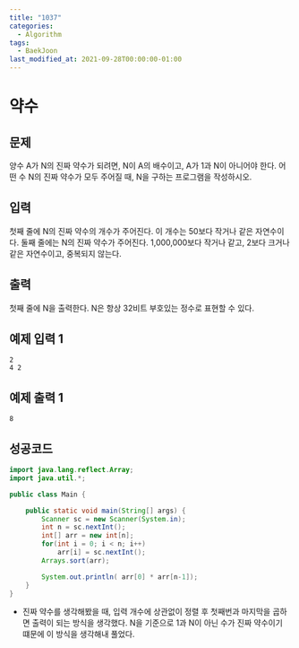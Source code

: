```yaml
---
title: "1037"
categories:
  - Algorithm
tags:
  - BaekJoon
last_modified_at: 2021-09-28T00:00:00-01:00
---
```


# 약수

## 문제

양수 A가 N의 진짜 약수가 되려면, N이 A의 배수이고, A가 1과 N이 아니어야 한다. 어떤 수 N의 진짜 약수가 모두 주어질 때, N을 구하는 프로그램을 작성하시오.

## 입력

첫째 줄에 N의 진짜 약수의 개수가 주어진다. 이 개수는 50보다 작거나 같은 자연수이다. 둘째 줄에는 N의 진짜 약수가 주어진다. 1,000,000보다 작거나 같고, 2보다 크거나 같은 자연수이고, 중복되지 않는다.

## 출력

첫째 줄에 N을 출력한다. N은 항상 32비트 부호있는 정수로 표현할 수 있다.

## 예제 입력 1

```
2
4 2
```

## 예제 출력 1

```
8
```

## 성공코드

```java
import java.lang.reflect.Array;
import java.util.*;

public class Main {

    public static void main(String[] args) {
        Scanner sc = new Scanner(System.in);
        int n = sc.nextInt();
        int[] arr = new int[n];
        for(int i = 0; i < n; i++)
            arr[i] = sc.nextInt();
        Arrays.sort(arr);

        System.out.println( arr[0] * arr[n-1]);
    }
}

```

- 진짜 약수를 생각해봤을 때, 입력 개수에 상관없이 정렬 후 첫째번과 마지막을 곱하면 출력이 되는 방식을 생각했다. N을 기준으로 1과 N이 아닌 수가 진짜 약수이기 떄문에 이 방식을 생각해내 풀었다.
